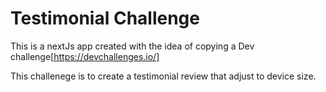 # Testimonial Challenge

This is a nextJs app created with the idea of copying a Dev challenge[https://devchallenges.io/]

This challenege is to create a testimonial review that adjust to device size.
